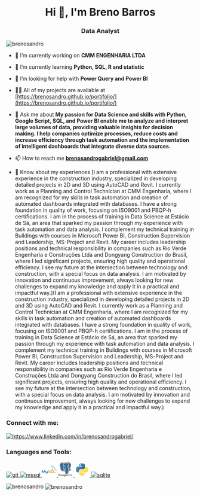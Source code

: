 <h1 align="center">Hi 👋, I'm Breno Barros</h1>
<h3 align="center">Data Analyst</h3>

<p align="left"> <img src="https://komarev.com/ghpvc/?username=brenosandro&label=Profile%20views&color=0e75b6&style=flat" alt="brenosandro" /> </p>

- 🔭 I’m currently working on **CMM ENGENHARIA LTDA**

- 🌱 I’m currently learning **Python, SQL, R and statistic**

- 🤝 I’m looking for help with **Power Query and Power BI**

- 👨‍💻 All of my projects are available at [https://brenosandro.github.io/portifolio/](https://brenosandro.github.io/portifolio/)

- 💬 Ask me about **My passion for Data Science and skills with Python, Google Script, SQL, and Power BI enable me to analyze and interpret large volumes of data, providing valuable insights for decision making. I help companies optimize processes, reduce costs and increase efficiency through task automation and the implementation of intelligent dashboards that integrate diverse data sources.**

- 📫 How to reach me **brenosandrogabriel@gmail.com**

- 📄 Know about my experiences [I am a professional with extensive experience in the construction industry, specialized in developing detailed projects in 2D and 3D using AutoCAD and Revit. I currently work as a Planning and Control Technician at CMM Engenharia, where I am recognized for my skills in task automation and creation of automated dashboards integrated with databases. I have a strong foundation in quality of work, focusing on ISO9001 and PBQP-h certifications. I am in the process of training in Data Science at Estácio de Sá, an area that sparked my passion through my experience with task automation and data analysis. I complement my technical training in Buildings with courses in Microsoft Power BI, Construction Supervision and Leadership, MS-Project and Revit. My career includes leadership positions and technical responsibility in companies such as Rio Verde Engenharia e Construções Ltda and Dongyang Construction do Brasil, where I led significant projects, ensuring high quality and operational efficiency. I see my future at the intersection between technology and construction, with a special focus on data analysis. I am motivated by innovation and continuous improvement, always looking for new challenges to expand my knowledge and apply it in a practical and impactful way.](I am a professional with extensive experience in the construction industry, specialized in developing detailed projects in 2D and 3D using AutoCAD and Revit. I currently work as a Planning and Control Technician at CMM Engenharia, where I am recognized for my skills in task automation and creation of automated dashboards integrated with databases. I have a strong foundation in quality of work, focusing on ISO9001 and PBQP-h certifications. I am in the process of training in Data Science at Estácio de Sá, an area that sparked my passion through my experience with task automation and data analysis. I complement my technical training in Buildings with courses in Microsoft Power BI, Construction Supervision and Leadership, MS-Project and Revit. My career includes leadership positions and technical responsibility in companies such as Rio Verde Engenharia e Construções Ltda and Dongyang Construction do Brasil, where I led significant projects, ensuring high quality and operational efficiency. I see my future at the intersection between technology and construction, with a special focus on data analysis. I am motivated by innovation and continuous improvement, always looking for new challenges to expand my knowledge and apply it in a practical and impactful way.)

<h3 align="left">Connect with me:</h3>
<p align="left">
<a href="https://linkedin.com/in/https://www.linkedin.com/in/brenosandrogabriel/" target="blank"><img align="center" src="https://raw.githubusercontent.com/rahuldkjain/github-profile-readme-generator/master/src/images/icons/Social/linked-in-alt.svg" alt="https://www.linkedin.com/in/brenosandrogabriel/" height="30" width="40" /></a>
</p>

<h3 align="left">Languages and Tools:</h3>
<p align="left"> <a href="https://git-scm.com/" target="_blank" rel="noreferrer"> <img src="https://www.vectorlogo.zone/logos/git-scm/git-scm-icon.svg" alt="git" width="40" height="40"/> </a> <a href="https://www.microsoft.com/en-us/sql-server" target="_blank" rel="noreferrer"> <img src="https://www.svgrepo.com/show/303229/microsoft-sql-server-logo.svg" alt="mssql" width="40" height="40"/> </a> <a href="https://www.mysql.com/" target="_blank" rel="noreferrer"> <img src="https://raw.githubusercontent.com/devicons/devicon/master/icons/mysql/mysql-original-wordmark.svg" alt="mysql" width="40" height="40"/> </a> <a href="https://www.postgresql.org" target="_blank" rel="noreferrer"> <img src="https://raw.githubusercontent.com/devicons/devicon/master/icons/postgresql/postgresql-original-wordmark.svg" alt="postgresql" width="40" height="40"/> </a> <a href="https://www.python.org" target="_blank" rel="noreferrer"> <img src="https://raw.githubusercontent.com/devicons/devicon/master/icons/python/python-original.svg" alt="python" width="40" height="40"/> </a> <a href="https://www.sqlite.org/" target="_blank" rel="noreferrer"> <img src="https://www.vectorlogo.zone/logos/sqlite/sqlite-icon.svg" alt="sqlite" width="40" height="40"/> </a> </p>

<p><img align="left" src="https://github-readme-stats.vercel.app/api/top-langs?username=brenosandro&show_icons=true&locale=en&layout=compact" alt="brenosandro" /></p>

<p>&nbsp;<img align="center" src="https://github-readme-stats.vercel.app/api?username=brenosandro&show_icons=true&locale=en" alt="brenosandro" /></p>
